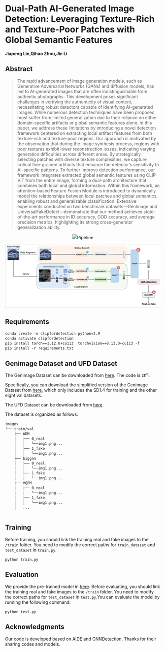 # Dual-Path AI-Generated Image Detection: Leveraging Texture-Rich and Texture-Poor Patches with Global Semantic Features
<b> Jiapeng Lin,Qihao Zhou,Jie Li </b>


## Abstract
> The rapid advancement of image generation models, such as Generative Adversarial Networks (GANs) and diffusion models, has led to AI-generated images that are often indistinguishable from authentic photographs. This development poses significant challenges in verifying the authenticity of visual content, necessitating robust detectors capable of identifying AI-generated images. While numerous detection techniques have been proposed, most suffer from limited generalization due to their reliance on either domain-specific artifacts or global semantic features alone. In this paper, we address these limitations by introducing a novel detection framework centered on extracting local artifact features from both texture-rich and texture-poor regions. Our approach is motivated by the observation that during the image synthesis process, regions with poor textures exhibit lower reconstruction losses, indicating varying generation difficulties across different areas. By strategically selecting patches with diverse texture complexities, we capture critical fine-grained artifacts that enhance the detector’s sensitivity to AI-specific patterns. To further improve detection performance, our framework integrates extracted global semantic features  using CLIP-ViT from the entire image, forming a dual-path architecture that combines both local and global information. Within this framework, an attention-based Feature Fusion Module is introduced to dynamically model the relationships between local patches and global semantics, enabling robust and generalizable classification. Extensive experiments conducted on two benchmark datasets—GenImage and UniversalFakeDetect—demonstrate that our method achieves state-of-the-art performance in ID accuracy, OOD accuracy, and average precision metrics, highlighting its strong cross-generator generalization ability.
<p align="center">
<img src=" width=60%>
</p>

## Pipeline
![Pipeline Image](pipeline.PNG)

## Requirements
```
conda create -n clipfordetection python=3.9
conda activate clipfordetection
pip install torch==1.12.0+cu113  torchvision==0.13.0+cu113 -f 
pip install -r requirements.txt

```
## Genimage Dataset and UFD Dataset
The Genimage Dataset can be downloaded from [here](https://pan.baidu.com/share/init?surl=i0OFqYN5i6oFAxeK6bIwRQ). The code is ztf1. 

Specifically, you can download the simplified version of the Genimage Dataset from  [here](), which only includes the SD1.4 for training and the other eight val datasets.

The UFD Dataset can be downloaded from [here](https://github.com/WisconsinAIVision/UniversalFakeDetect). 


The dataset is organized as follows:
```
images
└── train/val
    ├── ADM
    │   ├── 0_real
    │   │   └──img1.png...
    │   ├── 1_fake
    │   │   └──img1.png...
    ├── biggan
    │   ├── 0_real
    │   │   └──img1.png...
    │   ├── 1_fake
    │   │   └──img1.png...
    ├── VQDM
    │   ├── 0_real
    │   │   └──img1.png...
    │   ├── 1_fake
    │   │   └──img1.png...
    │   ...
 

```
## Training
Before training, you should link the training real and fake images to the `/train` folder. You need to modify the correct paths for `train_dataset` and `test_dataset` in `train.py`.
```
python train.py
```
## Evaluation
We provide the pre-trained model in [here]().
Before evaluating, you should link the training real and fake images to the `/train` folder. You need to modify the correct paths for `test_dataset` in `test.py`.You can evaluate the model by running the following command:
```
python test.py
```

## Acknowledgments
Our code is developed based on [AIDE](https://github.com/shilinyan99/AIDE) and [CNNDetection](https://github.com/peterwang512/CNNDetection). Thanks for their sharing codes and models.


